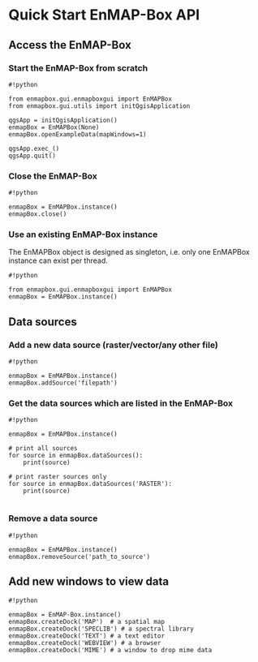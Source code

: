 # Quick Start EnMAP-Box API

## Access the EnMAP-Box

### Start the EnMAP-Box from scratch

```
#!python

from enmapbox.gui.enmapboxgui import EnMAPBox
from enmapbox.gui.utils import initQgisApplication

qgsApp = initQgisApplication()
enmapBox = EnMAPBox(None)
enmapBox.openExampleData(mapWindows=1)

qgsApp.exec_()
qgsApp.quit()
```

### Close the EnMAP-Box


```
#!python

enmapBox = EnMAPBox.instance()
enmapBox.close()

```

### Use an existing EnMAP-Box instance

The EnMAPBox object is designed as singleton, i.e. only one EnMAPBox instance can exist per thread.

```
#!python

from enmapbox.gui.enmapboxgui import EnMAPBox
enmapBox = EnMAPBox.instance()

```


## Data sources

### Add a new data source (raster/vector/any other file)


```
#!python

enmapBox = EnMAPBox.instance()
enmapBox.addSource('filepath')
```

### Get the data sources which are listed in the EnMAP-Box

```
#!python

enmapBox = EnMAPBox.instance()

# print all sources
for source in enmapBox.dataSources():
    print(source)

# print raster sources only
for source in enmapBox.dataSources('RASTER'):
    print(source)


```

### Remove a data source


```
#!python

enmapBox = EnMAPBox.instance()
enmapBox.removeSource('path_to_source')

```


## Add new windows to view data

```
#!python

enmapBox = EnMAP-Box.instance()
enmapBox.createDock('MAP')  # a spatial map
enmapBox.createDock('SPECLIB') # a spectral library
enmapBox.createDock('TEXT') # a text editor
enmapBox.createDock('WEBVIEW') # a browser
enmapBox.createDock('MIME') # a window to drop mime data

```
